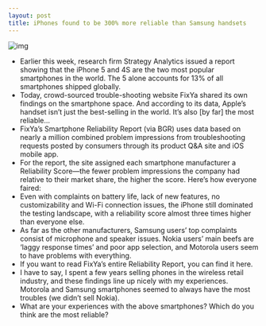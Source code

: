 ```yaml
---
layout: post
title: iPhones found to be 300% more reliable than Samsung handsets
---
```

![img](http://media.idownloadblog.com/wp-content/uploads/2012/04/iphone-user.jpg)
* Earlier this week, research firm Strategy Analytics issued a report showing that the iPhone 5 and 4S are the two most popular smartphones in the world. The 5 alone accounts for 13% of all smartphones shipped globally.
* Today, crowd-sourced trouble-shooting website FixYa shared its own findings on the smartphone space. And according to its data, Apple’s handset isn’t just the best-selling in the world. It’s also [by far] the most reliable…
* FixYa’s Smartphone Reliability Report (via BGR) uses data based on nearly a million combined problem impressions from troubleshooting requests posted by consumers through its product Q&A site and iOS mobile app.
* For the report, the site assigned each smartphone manufacturer a Reliability Score—the fewer problem impressions the company had relative to their market share, the higher the score. Here’s how everyone faired:
* Even with complaints on battery life, lack of new features, no customizability and Wi-Fi connection issues, the iPhone still dominated the testing landscape, with a reliability score almost three times higher than everyone else.
* As far as the other manufacturers, Samsung users’ top complaints consist of microphone and speaker issues. Nokia users’ main beefs are ‘laggy response times’ and poor app selection, and Motorola users seem to have problems with everything.
* If you want to read FixYa’s entire Reliability Report, you can find it here.
* I have to say, I spent a few years selling phones in the wireless retail industry, and these findings line up nicely with my experiences. Motorola and Samsung smartphones seemed to always have the most troubles (we didn’t sell Nokia).
* What are your experiences with the above smartphones? Which do you think are the most reliable?


